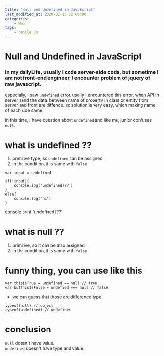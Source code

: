 ```yaml
---
title: "Null and Undefined in JavaScript"
last_modified_at: 2020-02-15 22:00:00
categories:
    - Web
tags:
    - banila Js
---
```


# Null and Undefined in JavaScript

### In my dailyLife, usually I code server-side code, but sometime I am not front-end engineer, I encounter problem of jquery of raw javascript. <br>

especially, I saw `undefined` error. usally I encountered this error, when API in server send the data, between name of property in class or entity from server and front are diffence. so solution is very easy, which making name of each side same.<br>

in this time, I have question about `undefined` and like me, junior confuses `null`.

# what is undefined ??<br>
1. primitive type, so `undefined` can be assigned
2. in the condition, it is same with `false`<br>


```
var input = undefined

if(!input){
    console.log('undefined???')
}
else{
    console.log('hi')
}
```

console print 'undefined???'

# what is null ??<br>
1. primitive, so it can be also assigned
2. in the condition, it is same with `false`


# funny thing, you can use like this

```
var thisIsTrue = undefined == null // true
var butThisIsFalse = undefied === null // false
```

- we can guess that those are difference type.

```
typeof(null) // object
typeof(undefined) // undefined
```

# conclusion

`null` doesn't have value.<br>
`undefined` doesn't have type and value.
